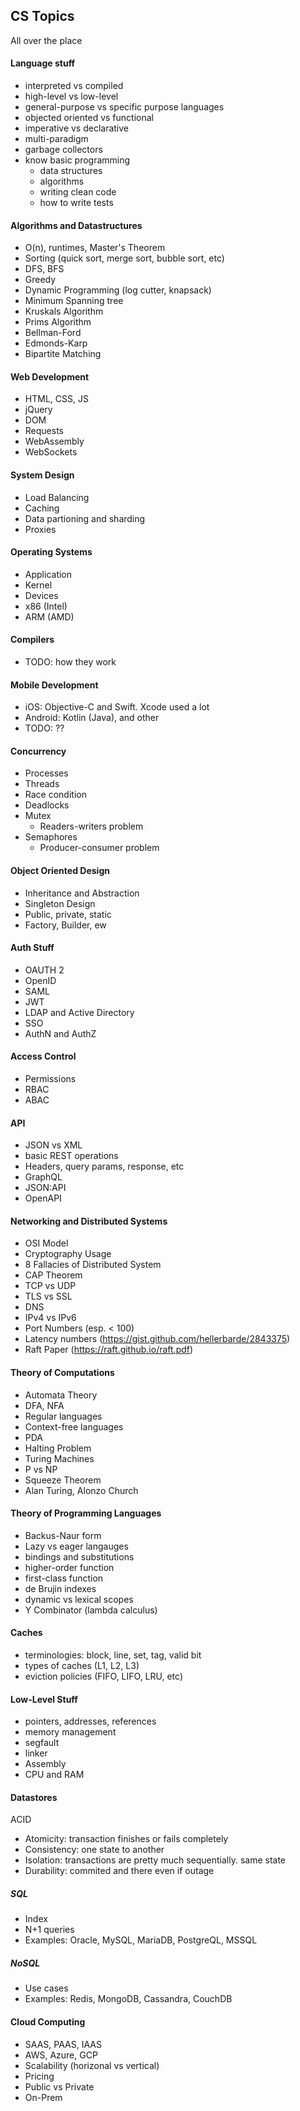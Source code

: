 ## CS Topics

All over the place

#### Language stuff
- interpreted vs compiled
- high-level vs low-level
- general-purpose vs specific purpose languages
- objected oriented vs functional
- imperative vs declarative
- multi-paradigm
- garbage collectors
- know basic programming
  - data structures
  - algorithms
  - writing clean code
  - how to write tests

#### Algorithms and Datastructures
- O(n), runtimes, Master's Theorem
- Sorting (quick sort, merge sort, bubble sort, etc)
- DFS, BFS
- Greedy
- Dynamic Programming (log cutter, knapsack)
- Minimum Spanning tree
- Kruskals Algorithm
- Prims Algorithm
- Bellman-Ford
- Edmonds-Karp
- Bipartite Matching

#### Web Development
- HTML, CSS, JS
- jQuery
- DOM
- Requests
- WebAssembly
- WebSockets

#### System Design
- Load Balancing
- Caching
- Data partioning and sharding
- Proxies

#### Operating Systems
- Application
- Kernel
- Devices
- x86 (Intel)
- ARM (AMD)

#### Compilers
- TODO: how they work

#### Mobile Development
- iOS: Objective-C and Swift. Xcode used a lot
- Android: Kotlin (Java), and other
- TODO: ??

#### Concurrency
- Processes
- Threads
- Race condition
- Deadlocks
- Mutex
  - Readers-writers problem
- Semaphores
  - Producer-consumer problem

#### Object Oriented Design
- Inheritance and Abstraction
- Singleton Design
- Public, private, static
- Factory, Builder, ew

#### Auth Stuff
- OAUTH 2
- OpenID
- SAML
- JWT
- LDAP and Active Directory
- SSO
- AuthN and AuthZ

#### Access Control
- Permissions
- RBAC
- ABAC

#### API
- JSON vs XML
- basic REST operations
- Headers, query params, response, etc
- GraphQL
- JSON:API
- OpenAPI

#### Networking and Distributed Systems
- OSI Model
- Cryptography Usage
- 8 Fallacies of Distributed System
- CAP Theorem
- TCP vs UDP
- TLS vs SSL
- DNS
- IPv4 vs IPv6
- Port Numbers (esp. < 100)
- Latency numbers (https://gist.github.com/hellerbarde/2843375)
- Raft Paper (https://raft.github.io/raft.pdf)

#### Theory of Computations
- Automata Theory
- DFA, NFA
- Regular languages
- Context-free languages
- PDA
- Halting Problem
- Turing Machines
- P vs NP
- Squeeze Theorem
- Alan Turing, Alonzo Church

#### Theory of Programming Languages
- Backus-Naur form
- Lazy vs eager langauges
- bindings and substitutions
- higher-order function
- first-class function
- de Brujin indexes
- dynamic vs lexical scopes
- Y Combinator (lambda calculus)

#### Caches
- terminologies: block, line, set, tag, valid bit
- types of caches (L1, L2, L3)
- eviction policies (FIFO, LIFO, LRU, etc)

#### Low-Level Stuff
- pointers, addresses, references
- memory management
- segfault
- linker
- Assembly
- CPU and RAM

#### Datastores
ACID
- Atomicity: transaction finishes or fails completely
- Consistency: one state to another
- Isolation: transactions are pretty much sequentially. same state
- Durability: commited and there even if outage

##### SQL
- Index
- N+1 queries
- Examples: Oracle, MySQL, MariaDB, PostgreQL, MSSQL

##### NoSQL
- Use cases
- Examples: Redis, MongoDB, Cassandra, CouchDB

#### Cloud Computing
- SAAS, PAAS, IAAS
- AWS, Azure, GCP
- Scalability (horizonal vs vertical)
- Pricing
- Public vs Private
- On-Prem
